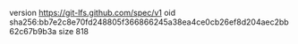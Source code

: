version https://git-lfs.github.com/spec/v1
oid sha256:bb7e2c8e70fd248805f366866245a38ea4ce0cb26ef8d204aec2bb62c67b9b3a
size 818
